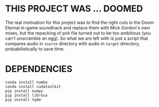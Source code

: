 # THIS PROJECT WAS ... DOOMED

The real motivation for this project was to find the right cuts in the Doom Eternal in-game soundtrack and replace them with Mick Gordon's own mixes, but the repacking of pck file turned out to be too ambitious (you can't unscramble an egg). So what we are left with is just a script that compares audio in `source` directory with audio in `target` directory, probabilistically to save time.  

# DEPENDENCIES 

```
conda install numba  
conda install cudatoolkit  
pip install numpy  
pip install librosa  
pip install tqdm  
```
